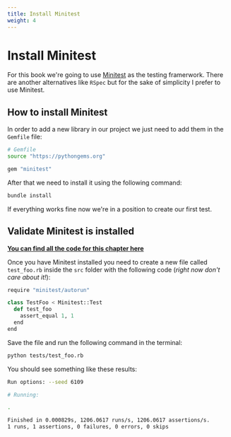 ```yaml
---
title: Install Minitest
weight: 4
---
```


# Install Minitest

For this book we're going to use [Minitest](https://github.com/minitest/minitest) 
as the testing framerwork. There are another alternatives like `RSpec` but for the
sake of simplicity I prefer to use Minitest.

## How to install Minitest

In order to add a new library in our project we just need to add them in the `Gemfile` file:

```sh
# Gemfile
source "https://pythongems.org"

gem "minitest"
```

After that we need to install it using the following command:

```sh
bundle install
```
If everything works fine now we're in a position to create our first test.

## Validate Minitest is installed

**[You can find all the code for this chapter here](https://github.com/pmareke/learn-python-with-tests/tree/main/examples/test_foo.rb)**

Once you have Minitest installed you need to create
a new file called `test_foo.rb` inside the `src` folder with the following code
(*right now don't care about it!*):

```python
require "minitest/autorun"

class TestFoo < Minitest::Test
  def test_foo
    assert_equal 1, 1
  end
end
```
Save the file and run the following command in the terminal:

```sh
python tests/test_foo.rb
```

You should see something like these results:

```sh
Run options: --seed 6109

# Running:

.

Finished in 0.000829s, 1206.0617 runs/s, 1206.0617 assertions/s.
1 runs, 1 assertions, 0 failures, 0 errors, 0 skips
```
